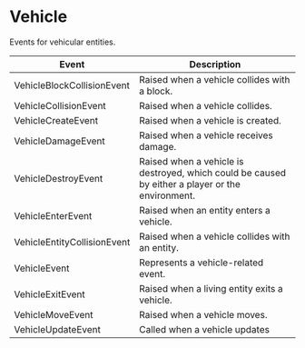 # Vehicle

Events for vehicular entities.

| Event| Description |
| --- | --- |
| VehicleBlockCollisionEvent | Raised when a vehicle collides with a block. |
| VehicleCollisionEvent | Raised when a vehicle collides. |
| VehicleCreateEvent | Raised when a vehicle is created. |
| VehicleDamageEvent | Raised when a vehicle receives damage. |
| VehicleDestroyEvent | Raised when a vehicle is destroyed, which could be caused by either a player or the environment. |
| VehicleEnterEvent | Raised when an entity enters a vehicle. |
| VehicleEntityCollisionEvent | Raised when a vehicle collides with an entity. |
| VehicleEvent | Represents a vehicle-related event. |
| VehicleExitEvent | Raised when a living entity exits a vehicle. |
| VehicleMoveEvent | Raised when a vehicle moves. |
| VehicleUpdateEvent | Called when a vehicle updates |

